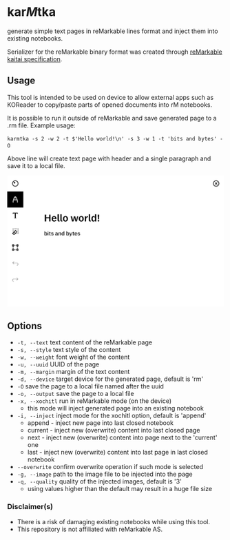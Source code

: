# kar*M*tka

generate simple text pages in reMarkable lines format and inject them 
into existing notebooks. <br/>

Serializer for the reMarkable binary format was created through [reMarkable kaitai specification](https://github.com/cyanjnpr/reMarkable-kaitai-v6).

## Usage

This tool is intended to be used on device to allow external apps 
such as KOReader to copy/paste parts of opened documents into rM notebooks.

It is possible to run it outside of reMarkable and save generated page to a .rm file.
Example usage:
```
karmtka -s 2 -w 2 -t $'Hello world!\n' -s 3 -w 1 -t 'bits and bytes' -O
```
Above line will create text page with header and a single paragraph and save it to a local file.

![view of the generated text page](docs/example.png)

## Options
- `-t, --text` text content of the reMarkable page
- `-s, --style` text style of the content
- `-w, --weight` font weight of the content
- `-u, --uuid` UUID of the page
- `-m, --margin` margin of the text content
- `-d, --device` target device for the generated page, default is 'rm'
- `-O` save the page to a local file named after the uuid
- `-o, --output` save the page to a local file
- `-x, --xochitl` run in reMarkable mode (on the device)
  - this mode will inject generated page into an existing notebook
- `-i, --inject` inject mode for the xochitl option, default is 'append'
  - append - inject new page into last closed notebook
  - current - inject new (overwrite) content into last closed page
  - next - inject new (overwrite) content into page next to the 'current' one
  - last - inject new (overwrite) content into last page in last closed notebook
- `--overwrite` confirm overwrite operation if such mode is selected
- `-g, --image` path to the image file to be injected into the page
- `-q, --quality` quality of the injected images, default is '3'
  - using values higher than the default may result in a huge file size

### Disclaimer(s)

- There is a risk of damaging existing notebooks while using this tool.
- This repository is not affiliated with reMarkable AS.

